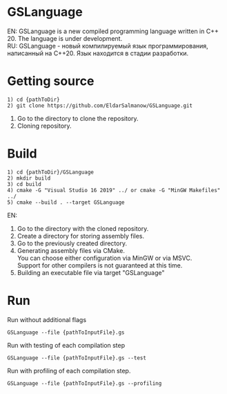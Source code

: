 # GSLanguage
EN: GSLanguage is a new compiled programming language written in C++ 20. The language is under development.<br>
RU: GSLanguage - новый компилируемый язык программирования, написанный на C++20. Язык находится в стадии разработки.

# Getting source
```shell
1) cd {pathToDir}
2) git clone https://github.com/EldarSalmanow/GSLanguage.git
```
1. Go to the directory to clone the repository.
2. Cloning repository.

# Build
```shell
1) cd {pathToDir}/GSLanguage
2) mkdir build
3) cd build
4) cmake -G "Visual Studio 16 2019" ../ or cmake -G "MinGW Makefiles" ../
5) cmake --build . --target GSLanguage
```
EN:
1. Go to the directory with the cloned repository.
2. Create a directory for storing assembly files.
3. Go to the previously created directory.
4. Generating assembly files via CMake.<br>You can choose either configuration via MinGW or via MSVC.<br>Support for other compilers is not guaranteed at this time.
5. Building an executable file via target "GSLanguage"

# Run
Run without additional flags
```shell
GSLanguage --file {pathToInputFile}.gs
```

Run with testing of each compilation step
```shell
GSLanguage --file {pathToInputFile}.gs --test
```

Run with profiling of each compilation step.
```shell
GSLanguage --file {pathToInputFile}.gs --profiling
```
